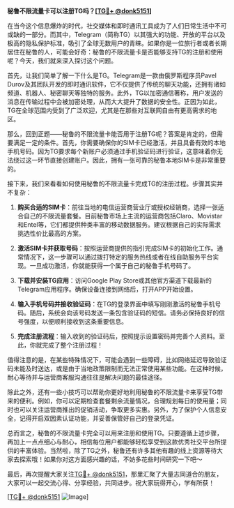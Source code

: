 **秘鲁不限流量卡可以注册TG吗？[[TG💪+ @donk5151](https://t.me/s/donk5151)]**

在当今这个信息爆炸的时代，社交媒体和即时通讯工具成为了人们日常生活中不可或缺的一部分。而其中，Telegram（简称TG）以其强大的功能、开放的平台以及极高的隐私保护标准，吸引了全球无数用户的青睐。如果你是一位旅行者或者长期居住在秘鲁的人，可能会好奇：秘鲁的不限流量卡是否能够支持TG的注册和使用呢？今天，我们就来深入探讨这个问题。

首先，让我们简单了解一下什么是TG。Telegram是一款由俄罗斯程序员Pavel Durov及其团队开发的即时通讯软件，它不仅提供了传统的聊天功能，还拥有诸如频道、机器人、秘密聊天等独特的服务。此外，TG以加密通信著称，用户发送的消息在传输过程中会被加密处理，从而大大提升了数据的安全性。正因为如此，TG在全球范围内受到了广泛欢迎，尤其是在那些对互联网自由有更高需求的地区。

那么，回到正题——秘鲁的不限流量卡能否用于注册TG呢？答案是肯定的，但需要满足一定的条件。首先，你需要确保你的SIM卡已经激活，并且具备有效的本地手机号码。因为TG要求每个新账户必须通过手机验证码进行验证，这意味着你无法绕过这一环节直接创建账户。因此，拥有一张可靠的秘鲁本地SIM卡是非常重要的。

接下来，我们来看看如何使用秘鲁的不限流量卡完成TG的注册过程。步骤其实并不复杂：

1. **购买合适的SIM卡**：前往当地的电信运营商营业厅或授权经销商，选择一张适合自己的不限流量套餐。目前秘鲁市场上主流的运营商包括Claro、Movistar和Entel等，它们都提供种类丰富的移动数据服务。建议根据自己的实际需求挑选性价比最高的方案。

2. **激活SIM卡并获取号码**：按照运营商提供的指引完成SIM卡的初始化工作。通常情况下，这一步骤可以通过拨打特定的服务热线或者在线自助服务平台实现。一旦成功激活，你就能获得一个属于自己的秘鲁手机号码了。

3. **下载并安装TG应用**：访问Google Play Store或其他官方渠道下载最新的Telegram应用程序。确保设备连接到网络后，打开APP开始设置。

4. **输入手机号码并接收验证码**：在TG的登录界面中填写刚刚激活的秘鲁手机号码。随后，系统会向该号码发送一条包含验证码的短信。请务必保持良好的信号强度，以便顺利接收到这条重要信息。

5. **完成注册流程**：输入收到的验证码后，按照提示设置密码并完善个人资料。至此，你就完成了整个注册过程！

值得注意的是，在某些特殊情况下，可能会遇到一些障碍，比如网络延迟导致验证码未能及时送达，或是由于当地政策限制而无法正常使用某些功能。在这种时候，耐心等待并与运营商客服沟通往往是解决问题的最佳途径。

除此之外，还有一些小技巧可以帮助你更好地利用秘鲁的不限流量卡来享受TG带来的便利。例如，你可以定期检查套餐剩余流量情况，合理规划每日的使用量；同时也可以关注运营商推出的促销活动，争取更多实惠。另外，为了保护个人信息安全，记得开启双因素认证功能，并妥善保管好自己的登录凭证。

总而言之，秘鲁的不限流量卡完全可以用来注册和使用TG。只要遵循上述步骤，再加上一点点细心与耐心，相信每位用户都能够轻松享受到这款优秀社交平台所提供的丰富体验。当然啦，除了TG之外，秘鲁还有许多其他有趣的线上资源等待大家去探索哦！如果你对这方面感兴趣的话，不妨多花些时间研究一下吧～

最后，再次提醒大家关注[TG💪+ @donk5151](https://t.me/s/donk5151)，那里汇聚了大量志同道合的朋友，大家可以一起交流心得、分享经验，共同进步。祝大家玩得开心，学有所获！

[[TG💪+ @donk5151](https://t.me/s/donk5151) ![Image](https://i.postimg.cc/rwNCRYN7/Snipaste-2025-04-30-17-27-05.png)]